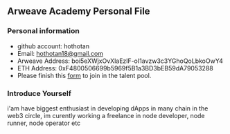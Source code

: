 ## Arweave Academy Personal File

### Personal information

- github account: hothotan
- Email: hothotan18@gmail.com
- Arweave Address: boi5eXWjxOvXlaEzlF-oI1avzw3c3YGhoQoLbkoOwY4
- ETH Address: 0xF4800506699b5969f5B1a3BD3bEB59dA79053288
- Please finish this [form](https://docs.google.com/forms/d/e/1FAIpQLSfWA5fIIcBgmRppm3jNz5vmf9Mai_QMVil-2pO4r7YKn_Zhtw/viewform?usp=sf_link) to join in the talent pool.

### Introduce Yourself
 i'am have biggest enthusiast in developing dApps in many chain in the web3 circle, im curently working a freelance in node developer, node runner, node operator etc
